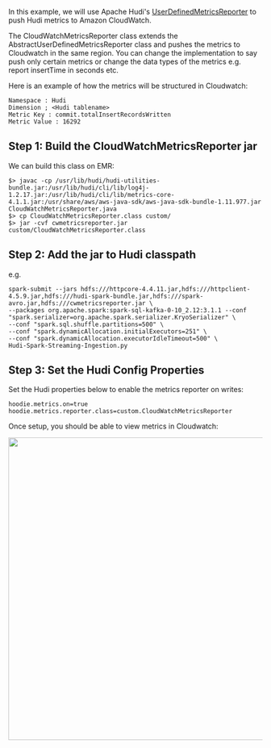 In this example, we will use Apache Hudi's [UserDefinedMetricsReporter](https://hudi.apache.org/docs/metrics.html#userdefinedmetricsreporter) to push Hudi metrics to Amazon CloudWatch. 

The CloudWatchMetricsReporter class extends the AbstractUserDefinedMetricsReporter class and pushes the metrics to Cloudwatch in the same region. You can change the implementation to say push only certain metrics or change the data types of the metrics e.g. report insertTime in seconds etc.

Here is an example of how the metrics will be structured in Cloudwatch:

```
Namespace : Hudi
Dimension ; <Hudi tablename>
Metric Key : commit.totalInsertRecordsWritten
Metric Value : 16292
```

## Step 1: Build the CloudWatchMetricsReporter jar

We can build this class on EMR:

```
$> javac -cp /usr/lib/hudi/hudi-utilities-bundle.jar:/usr/lib/hudi/cli/lib/log4j-1.2.17.jar:/usr/lib/hudi/cli/lib/metrics-core-4.1.1.jar:/usr/share/aws/aws-java-sdk/aws-java-sdk-bundle-1.11.977.jar CloudWatchMetricsReporter.java
$> cp CloudWatchMetricsReporter.class custom/
$> jar -cvf cwmetricsreporter.jar custom/CloudWatchMetricsReporter.class
```

## Step 2: Add the jar to Hudi classpath

e.g. 

```
spark-submit --jars hdfs:///httpcore-4.4.11.jar,hdfs:///httpclient-4.5.9.jar,hdfs:///hudi-spark-bundle.jar,hdfs:///spark-avro.jar,hdfs:///cwmetricsreporter.jar \
--packages org.apache.spark:spark-sql-kafka-0-10_2.12:3.1.1 --conf "spark.serializer=org.apache.spark.serializer.KryoSerializer" \
--conf "spark.sql.shuffle.partitions=500" \
--conf "spark.dynamicAllocation.initialExecutors=251" \
--conf "spark.dynamicAllocation.executorIdleTimeout=500" \
Hudi-Spark-Streaming-Ingestion.py
```

## Step 3: Set the Hudi Config Properties

Set the Hudi properties below to enable the metrics reporter on writes:

```
hoodie.metrics.on=true
hoodie.metrics.reporter.class=custom.CloudWatchMetricsReporter
```

Once setup, you should be able to view metrics in Cloudwatch:

<img src="https://raw.githubusercontent.com/nmukerje/EMR-Hudi-Workshop/111d6f6bff6dfccb95343241fbfccace702d3555/cloudwatchmetricsreporter/Hudi_Streaming_Metrics_Dashboard.png" width="600"/>



